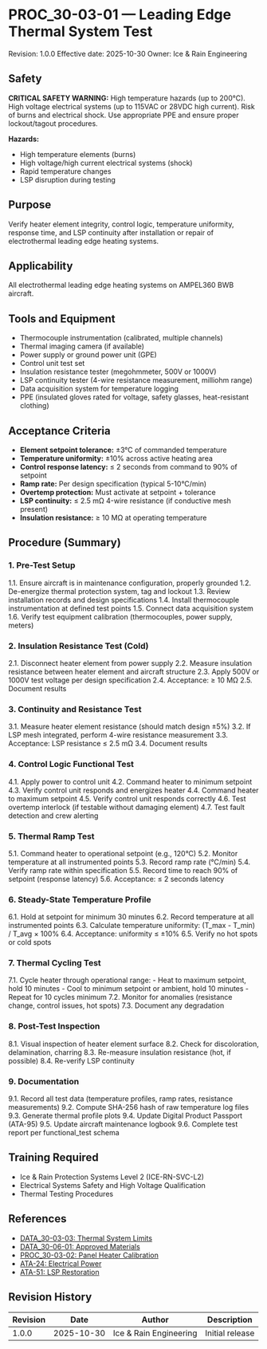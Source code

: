 # PROC_30-03-01 — Leading Edge Thermal System Test
Revision: 1.0.0
Effective date: 2025-10-30
Owner: Ice & Rain Engineering

## Safety

**CRITICAL SAFETY WARNING:** High temperature hazards (up to 200°C). High voltage electrical systems (up to 115VAC or 28VDC high current). Risk of burns and electrical shock. Use appropriate PPE and ensure proper lockout/tagout procedures.

**Hazards:**
- High temperature elements (burns)
- High voltage/high current electrical systems (shock)
- Rapid temperature changes
- LSP disruption during testing

## Purpose

Verify heater element integrity, control logic, temperature uniformity, response time, and LSP continuity after installation or repair of electrothermal leading edge heating systems.

## Applicability

All electrothermal leading edge heating systems on AMPEL360 BWB aircraft.

## Tools and Equipment

- Thermocouple instrumentation (calibrated, multiple channels)
- Thermal imaging camera (if available)
- Power supply or ground power unit (GPE)
- Control unit test set
- Insulation resistance tester (megohmmeter, 500V or 1000V)
- LSP continuity tester (4-wire resistance measurement, milliohm range)
- Data acquisition system for temperature logging
- PPE (insulated gloves rated for voltage, safety glasses, heat-resistant clothing)

## Acceptance Criteria

- **Element setpoint tolerance:** ±3°C of commanded temperature
- **Temperature uniformity:** ±10% across active heating area
- **Control response latency:** ≤ 2 seconds from command to 90% of setpoint
- **Ramp rate:** Per design specification (typical 5-10°C/min)
- **Overtemp protection:** Must activate at setpoint + tolerance
- **LSP continuity:** ≤ 2.5 mΩ 4-wire resistance (if conductive mesh present)
- **Insulation resistance:** ≥ 10 MΩ at operating temperature

## Procedure (Summary)

### 1. Pre-Test Setup
1.1. Ensure aircraft is in maintenance configuration, properly grounded
1.2. De-energize thermal protection system, tag and lockout
1.3. Review installation records and design specifications
1.4. Install thermocouple instrumentation at defined test points
1.5. Connect data acquisition system
1.6. Verify test equipment calibration (thermocouples, power supply, meters)

### 2. Insulation Resistance Test (Cold)
2.1. Disconnect heater element from power supply
2.2. Measure insulation resistance between heater element and aircraft structure
2.3. Apply 500V or 1000V test voltage per design specification
2.4. Acceptance: ≥ 10 MΩ
2.5. Document results

### 3. Continuity and Resistance Test
3.1. Measure heater element resistance (should match design ±5%)
3.2. If LSP mesh integrated, perform 4-wire resistance measurement
3.3. Acceptance: LSP resistance ≤ 2.5 mΩ
3.4. Document results

### 4. Control Logic Functional Test
4.1. Apply power to control unit
4.2. Command heater to minimum setpoint
4.3. Verify control unit responds and energizes heater
4.4. Command heater to maximum setpoint
4.5. Verify control unit responds correctly
4.6. Test overtemp interlock (if testable without damaging element)
4.7. Test fault detection and crew alerting

### 5. Thermal Ramp Test
5.1. Command heater to operational setpoint (e.g., 120°C)
5.2. Monitor temperature at all instrumented points
5.3. Record ramp rate (°C/min)
5.4. Verify ramp rate within specification
5.5. Record time to reach 90% of setpoint (response latency)
5.6. Acceptance: ≤ 2 seconds latency

### 6. Steady-State Temperature Profile
6.1. Hold at setpoint for minimum 30 minutes
6.2. Record temperature at all instrumented points
6.3. Calculate temperature uniformity: (T_max - T_min) / T_avg × 100%
6.4. Acceptance: uniformity ≤ ±10%
6.5. Verify no hot spots or cold spots

### 7. Thermal Cycling Test
7.1. Cycle heater through operational range:
     - Heat to maximum setpoint, hold 10 minutes
     - Cool to minimum setpoint or ambient, hold 10 minutes
     - Repeat for 10 cycles minimum
7.2. Monitor for anomalies (resistance change, control issues, hot spots)
7.3. Document any degradation

### 8. Post-Test Inspection
8.1. Visual inspection of heater element surface
8.2. Check for discoloration, delamination, charring
8.3. Re-measure insulation resistance (hot, if possible)
8.4. Re-verify LSP continuity

### 9. Documentation
9.1. Record all test data (temperature profiles, ramp rates, resistance measurements)
9.2. Compute SHA-256 hash of raw temperature log files
9.3. Generate thermal profile plots
9.4. Update Digital Product Passport (ATA-95)
9.5. Update aircraft maintenance logbook
9.6. Complete test report per functional_test schema

## Training Required

- Ice & Rain Protection Systems Level 2 (ICE-RN-SVC-L2)
- Electrical Systems Safety and High Voltage Qualification
- Thermal Testing Procedures

## References

- [DATA_30-03-03: Thermal System Limits](DATA_30-03-03_Thermal-System-Limits.csv)
- [DATA_30-06-01: Approved Materials](../../06-MATERIALS_M_AND_P/DATA_30-06-01_Approved-Seals-Lubricants-And-Fabrics.csv)
- [PROC_30-03-02: Panel Heater Calibration](PROC_30-03-02_Panel-Heater-Calibration.md)
- [ATA-24: Electrical Power](../../../../E2-ENERGY/ATA_24-ELECTRICAL_POWER/)
- [ATA-51: LSP Restoration](../../../../A-AIRFRAME/ATA_51-STANDARD_PRACTICES_AND_STRUCTURES/)

## Revision History

| Revision | Date       | Author                 | Description             |
|----------|------------|------------------------|-------------------------|
| 1.0.0    | 2025-10-30 | Ice & Rain Engineering | Initial release         |
